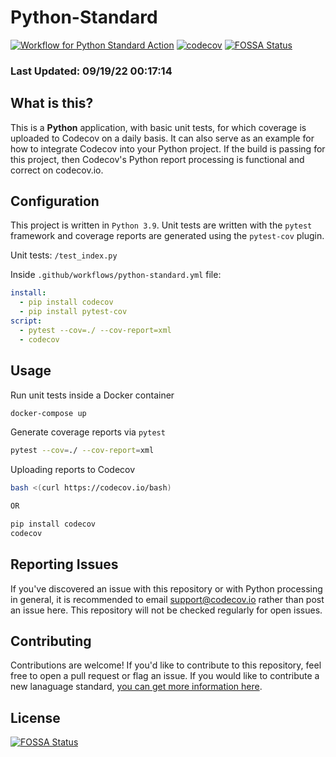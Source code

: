 # Python-Standard

[![Workflow for Python Standard Action](https://github.com/codecov/python-standard/actions/workflows/python-standard.yml/badge.svg)](https://github.com/codecov/python-standard/actions/workflows/python-standard.yml) [![codecov](https://codecov.io/gh/codecov/Python-Standard/branch/master/graph/badge.svg)](https://codecov.io/gh/codecov/Python-Standard)
[![FOSSA Status](https://app.fossa.com/api/projects/git%2Bgithub.com%2Fcodecov%2Fpython-standard.svg?type=shield)](https://app.fossa.com/projects/git%2Bgithub.com%2Fcodecov%2Fpython-standard?ref=badge_shield)

### Last Updated: 09/19/22 00:17:14

## What is this?

This is a **Python** application, with basic unit tests, for which coverage is uploaded to Codecov on a daily basis. It can also serve as an example for how to integrate Codecov into your Python project. If the build is passing for this project, then Codecov's Python report processing is functional and correct on codecov.io.

## Configuration

This project is written in `Python 3.9`. Unit tests are written with the `pytest` framework and coverage reports are generated using the `pytest-cov` plugin.

Unit tests: `/test_index.py`

Inside `.github/workflows/python-standard.yml` file:
```yaml
install:
  - pip install codecov
  - pip install pytest-cov
script:
  - pytest --cov=./ --cov-report=xml
  - codecov
```

## Usage

Run unit tests inside a Docker container
```bash
docker-compose up
```

Generate coverage reports via `pytest`
```bash
pytest --cov=./ --cov-report=xml
```

Uploading reports to Codecov
```bash
bash <(curl https://codecov.io/bash)

OR

pip install codecov
codecov
```

## Reporting Issues

If you've discovered an issue with this repository or with Python processing in general, it is recommended to email support@codecov.io rather than post an issue here. This repository will not be checked regularly for open issues.

## Contributing

Contributions are welcome! If you'd like to contribute to this repository, feel free to open a pull request or flag an issue. If you would like to contribute a new lanaguage standard, [you can get more information here](https://github.com/codecov/standards-scripts/blob/master/README.md#contributing). 


## License
[![FOSSA Status](https://app.fossa.com/api/projects/git%2Bgithub.com%2Fcodecov%2Fpython-standard.svg?type=large)](https://app.fossa.com/projects/git%2Bgithub.com%2Fcodecov%2Fpython-standard?ref=badge_large)